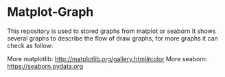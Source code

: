 # Matplot-Graph
This repository is used to stored graphs from matplot or seaborn
It shows several graphs to describe the flow of draw graphs, for more graphs it can check as follow:

More matplotlib:
http://matplotlib.org/gallery.html#color
More seaborn:
https://seaborn.pydata.org
